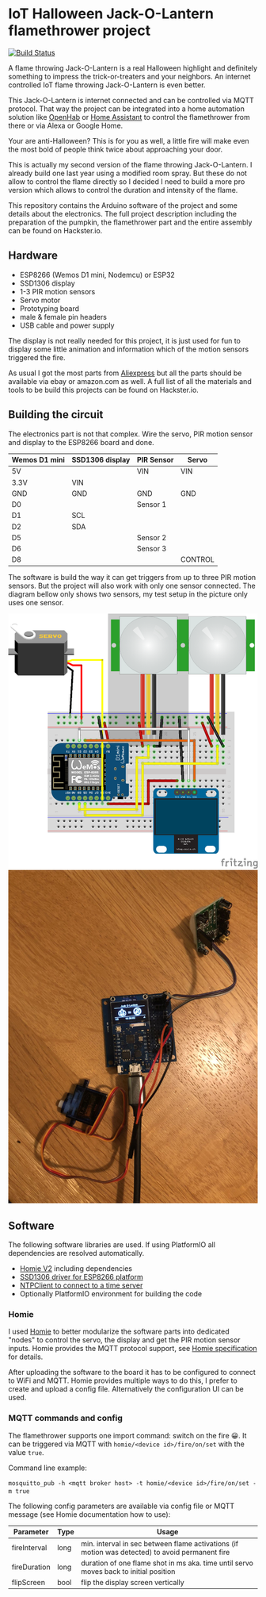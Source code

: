 IoT Halloween Jack-O-Lantern flamethrower project
=================================================

[![Build Status](https://circleci.com/gh/mhaack/halloween-pumpkin-fire/tree/master.svg?style=shield)](https://circleci.com/gh/mhaack/halloween-pumpkin-fire/tree/master)

A flame throwing Jack-O-Lantern is a real Halloween highlight and definitely something to impress the trick-or-treaters and your neighbors. An internet controlled IoT flame throwing Jack-O-Lantern is even better.

This Jack-O-Lantern is internet connected and can be controlled via MQTT protocol. That way the project can be integrated into a home automation solution like [OpenHab](https://www.openhab.org) or [Home Assistant](https://www.home-assistant.io) to control the flamethrower from there or via Alexa or Google Home.

Your are anti-Halloween? This is for you as well, a little fire will make even the most bold of people think twice about approaching your door.

This is actually my second version of the flame throwing Jack-O-Lantern. I already build one last year using a modified room spray. But these do not allow to control the flame directly so I decided I need to build a more pro version which allows to control the duration and intensity of the flame. 

This repository contains the Arduino software of the project and some details about the electronics. The full project description including the preparation of the pumpkin, the flamethrower part and the entire assembly can be found on Hackster.io.

## Hardware
* ESP8266 (Wemos D1 mini, Nodemcu) or ESP32
* SSD1306 display
* 1-3 PIR motion sensors
* Servo motor
* Prototyping board
* male & female pin headers
* USB cable and power supply

The display is not really needed for this project, it is just used for fun to display some little animation and information which of the motion sensors triggered the fire.

As usual I got the most parts from [Aliexpress](https://www.aliexpress.com) but all the parts should be available via ebay or amazon.com as well. A full list of all the materials and tools to be build this projects can be found on Hackster.io.

## Building the circuit

The electronics part is not that complex. Wire the servo, PIR motion sensor and display to the ESP8266 board and done.

Wemos D1 mini | SSD1306 display | PIR Sensor  | Servo
------------- | --------------- | ----------- | -----
5V            |                 | VIN         | VIN
3.3V          | VIN             |             | 
GND           | GND             | GND         | GND
D0            |                 | Sensor 1    | 
D1            | SCL             |             |
D2            | SDA             |             |
D5            |                 | Sensor 2    |
D6            |                 | Sensor 3    |
D8            |                 |             | CONTROL

The software is build the way it can get triggers from up to three PIR motion sensors. But the project will also work with only one sensor connected. The diagram bellow only shows two sensors, my test setup in the picture only uses one sensor.

<img src="https://github.com/mhaack/halloween-pumpkin-fire/blob/master/doc/halloween-pumpkin-fire.png"  alt="Breadboard" width="640">

<img src="https://github.com/mhaack/halloween-pumpkin-fire/blob/master/doc/electronics-1.jpg"  alt="Electronics 1" width="640">


## Software

The following software libraries are used. If using PlatformIO all dependencies are resolved automatically.

- [Homie V2](https://github.com/marvinroger/homie-esp8266) including dependencies
- [SSD1306 driver for ESP8266 platform](https://github.com/squix78/esp8266-oled-ssd1306)
- [NTPClient to connect to a time server](https://github.com/arduino-libraries/NTPClient)
- Optionally PlatformIO environment for building the code

### Homie
I used [Homie](https://github.com/marvinroger/homie-esp8266) to better modularize the software parts into dedicated "nodes" to control the servo, the display and get the PIR motion sensor inputs. Homie provides the MQTT protocol support, see [Homie specification](https://git.io/homieiot) for details.

After uploading the software to the board it has to be configured to connect to WiFi and MQTT. Homie provides multiple ways to do this, I prefer to create and upload a config file. Alternatively the configuration UI can be used.

### MQTT commands and config
The flamethrower supports one import command: switch on the fire 😀. It can be triggered via MQTT with `homie/<device id>/fire/on/set` with the value `true`.

Command line example:
```
mosquitto_pub -h <mqtt broker host> -t homie/<device id>/fire/on/set -m true
```

The following config parameters are available via config file or MQTT message (see Homie documentation how to use):

Parameter           | Type        | Usage
------------------- | ----------- | -------
fireInterval        | long        | min. interval in sec between flame activations (if motion was detected) to avoid permanent fire
fireDuration        | long        | duration of one flame shot in ms aka. time until servo moves back to initial position
flipScreen          | bool        | flip the display screen vertically